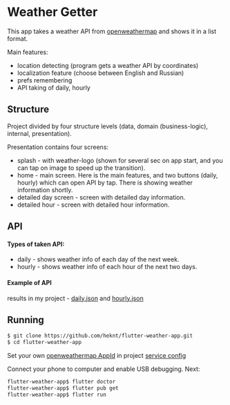 # Weather Getter
This app takes a weather API from [openweathermap](https://openweathermap.org) and shows it in a list format.

Main features:
- location detecting (program gets a weather API by coordinates)
- localization feature (choose between English and Russian)
- prefs remembering
- API taking of daily, hourly

## Structure
Project divided by four structure levels (data, domain (business-logic), internal, presentation).

Presentation contains four screens:
- splash - with weather-logo (shown for several sec on app start, and you can tap on image to speed up the transition).
- home - main screen. Here is the main features, and two buttons (daily, hourly) which can open API by tap. There is showing weather information shortly.
- detailed day screen - screen with detailed day information.
- detailed hour - screen with detailed hour information.


## API
#### Types of taken API:
- daily - shows weather info of each day of the next week.
- hourly - shows weather info of each hour of the next two days.

#### Example of API
results in my project - [daily.json](https://github.com/heknt/flutter-weather-app/blob/master/lib/data/storage/daily.json) and [hourly.json](https://github.com/heknt/flutter-weather-app/blob/master/lib/data/storage/hourly.json)

## Running
```bash
$ git clone https://github.com/heknt/flutter-weather-app.git
$ cd flutter-weather-app
```
Set your own [openweathermap AppId](https://openweathermap.org/appid) in project [service config](https://github.com/heknt/flutter-weather-app/blob/master/lib/data/api/services/settings/config.dart)

Connect your phone to computer and enable USB debugging. Next:
```bash
flutter-weather-app$ flutter doctor
flutter-weather-app$ flutter pub get
flutter-weather-app$ flutter run
```
